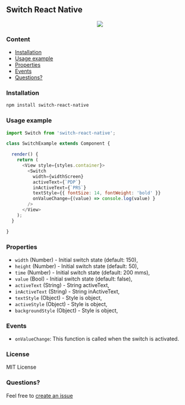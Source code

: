## Switch React Native
<p align="center">
    <img src ="https://4.bp.blogspot.com/-DSIRFnI5sek/WY1DoD13mzI/AAAAAAAAO88/pAn_ACasiHUHO5Rot57L0KCtZDgkuWXbACLcBGAs/s320/Simulator%2BScreen%2BShot%2BAug%2B11%252C%2B2017%252C%2B11.41.50%2BAM.png" />
</p>

### Content
- [Installation](#installation)
- [Usage example](#usage-example)
- [Properties](#properties)
- [Events](#events)
- [Questions?](#questions)

### Installation
```bash
npm install switch-react-native
```
### Usage example
```javascript
import Switch from 'switch-react-native';

class SwitchExample extends Component {

  render() {
    return (
      <View style={styles.container}>
        <Switch
          width={widthScreen}
          activeText={`PDP`}
          inActiveText={`PRS`}
          textStyle={{ fontSize: 14, fontWeight: 'bold' }}
          onValueChange={(value) => console.log(value) }
        />
      </View>
    );
  }

}
```
### Properties
* `width` (Number) - Initial switch state (default: 150),
* `height` (Number) - Initial switch state (default: 50),
* `time` (Number) - Initial switch state (default: 200 mms),
* `value` (Bool) - Initial switch state (default: false),
* `activeText` (String) - String activeText,
* `inActiveText` (String) - String inActiveText,
* `textStyle` (Object) - Style is object,
* `activeStyle` (Object) - Style is object,
* `backgroundStyle` (Object) - Style is object,

### Events
* `onValueChange`: This function is called when the switch is activated.

### License
MIT License

### Questions?
Feel free to [create an issue](https://github.com/jundat95/switch-react-native/issues)
